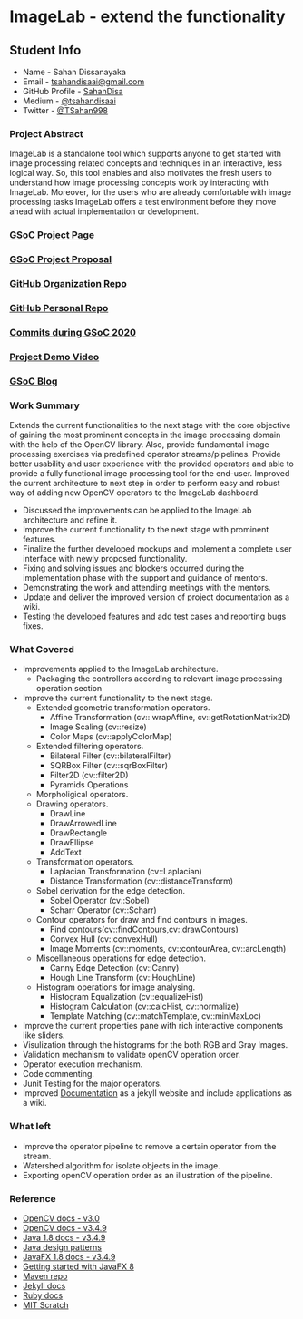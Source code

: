 # ImageLab - extend the functionality

## Student Info

* Name - Sahan Dissanayaka
* Email - [tsahandisaai@gmail.com](tsahandisaai@gmail.com)
* GitHub Profile - [SahanDisa](https://github.com/SahanDisa)
* Medium - [@tsahandisaai](https://tsahandisaai.medium.com/)
* Twitter - [@TSahan998](https://twitter.com/TSahan998)

### Project Abstract
ImageLab is a standalone tool which supports anyone to get started with image processing related concepts and techniques in an interactive, less logical way. So, this tool enables and also motivates the fresh users to understand how image processing concepts work by interacting with ImageLab. Moreover, for the users who are already comfortable with image processing tasks ImageLab offers a test environment before they move ahead with actual implementation or development.

### [GSoC Project Page](https://summerofcode.withgoogle.com/dashboard/project/6076916190150656/overview/)

### [GSoC Project Proposal](https://docs.google.com/document/d/1QXV-v3lxWuXMCQp3k9prJTfm6odjIrdc9pqNsxuKfCY/edit#heading=h.3t1vo9whdrr2)

### [GitHub Organization Repo](https://github.com/scorelab/ImageLab)

### [GitHub Personal Repo](https://github.com/SahanDisa/imageLab)

### [Commits during GSoC 2020](https://github.com/scorelab/ImageLab/commits?author=SahanDisa)

### [Project Demo Video](https://drive.google.com/file/d/1SVIchmc2v9ikVRZJau7H3iNfLFyrdEeb/view?usp=sharing)

### [GSoC Blog](https://tsahandisaai.medium.com/)

### Work Summary

Extends the current functionalities to the next stage with the core objective of gaining the most prominent concepts in the image processing domain with the help of the OpenCV library. Also, provide fundamental image processing exercises via predefined operator streams/pipelines.
Provide better usability and user experience with the provided operators and able to provide a fully functional image processing tool for the end-user. Improved the current architecture to next step in order to perform easy and robust way of adding new OpenCV operators to the ImageLab dashboard.

- Discussed the improvements can be applied to the ImageLab architecture and refine it.
- Improve the current functionality to the next stage with prominent features.
- Finalize the further developed mockups and implement a complete user interface with newly proposed functionality.
- Fixing and solving issues and blockers occurred during the implementation phase with the support and guidance of mentors.
- Demonstrating the work and attending meetings with the mentors.
- Update and deliver the improved version of project documentation as a wiki.
- Testing the developed features and add test cases and reporting bugs fixes.

### What Covered
- Improvements applied to the ImageLab architecture.
    - Packaging the controllers according to relevant image processing operation section
- Improve the current functionality to the next stage.
    - Extended geometric transformation operators.
        - Affine Transformation (cv:: wrapAffine, cv::getRotationMatrix2D)
        - Image Scaling (cv::resize)
        - Color Maps (cv::applyColorMap)
    - Extended filtering operators.
        - Bilateral Filter (cv::bilateralFilter)
        - SQRBox Filter (cv::sqrBoxFilter)
        - Filter2D (cv::filter2D)
        - Pyramids Operations
    - Morpholigical operators.
    - Drawing operators.
        - DrawLine
        - DrawArrowedLine
        - DrawRectangle
        - DrawEllipse
        - AddText
    - Transformation operators.
        - Laplacian Transformation (cv::Laplacian)
        - Distance Transformation  (cv::distanceTransform)
    - Sobel derivation for the edge detection.
        - Sobel Operator (cv::Sobel)
        - Scharr Operator (cv::Scharr)
    - Contour operators for draw and find contours in images.
        - Find contours(cv::findContours,cv::drawContours)
        - Convex Hull (cv::convexHull)
        - Image Moments (cv::moments, cv::contourArea, cv::arcLength)
    - Miscellaneous operations for edge detection.
        - Canny Edge Detection (cv::Canny)
        - Hough Line Transform (cv::HoughLine)
    - Histogram operations for image analysing.
        - Histogram Equalization (cv::equalizeHist)
        - Histogram Calculation (cv::calcHist, cv::normalize)
        - Template Matching (cv::matchTemplate, cv::minMaxLoc)
- Improve the current properties pane with rich interactive components like sliders.
- Visulization through the histograms for the both RGB and Gray Images.
- Validation mechanism to validate openCV operation order.
- Operator execution mechanism.
- Code commenting.
- Junit Testing for the major operators.
- Improved [Documentation](https://sahandisa.github.io/imagelab/) as a jekyll website and include applications as a wiki.  

### What left
- Improve the operator pipeline to remove a certain operator from the stream.
- Watershed algorithm for isolate objects in the image.
- Exporting openCV operation order as an illustration of the pipeline.

### Reference
- [OpenCV docs - v3.0](https://docs.opencv.org/java/3.0.0/)
- [OpenCV docs - v3.4.9](https://docs.opencv.org/3.4.9/javadoc/index.html)
- [Java 1.8 docs - v3.4.9](https://docs.oracle.com/javase/8/docs/)
- [Java design patterns](https://www.journaldev.com/1827/java-design-patterns-example-tutorial)
- [JavaFX 1.8 docs - v3.4.9](https://docs.oracle.com/javase/8/javafx/api/toc.htm)
- [Getting started with JavaFX 8](https://docs.oracle.com/javase/8/javafx/JFXST.pdf)
- [Maven repo](https://mvnrepository.com)
- [Jekyll docs](https://jekyllrb.com/docs/)
- [Ruby docs](https://ruby-doc.org)
- [MIT Scratch](https://scratch.mit.edu/projects/editor/?tutorial=getStarted)